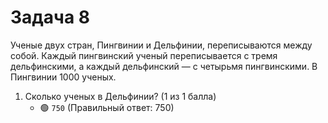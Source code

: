 # Задача 8

Ученые двух стран, Пингвинии и Дельфинии, переписываются между собой. Каждый пингвинский ученый переписывается с тремя дельфинскими, а каждый дельфинский — с четырьмя пингвинскими. В Пингвинии 1000 ученых.

1. Сколько ученых в Дельфинии? (1 из 1 балла)
   * 🟢 `750` (Правильный ответ: 750)
